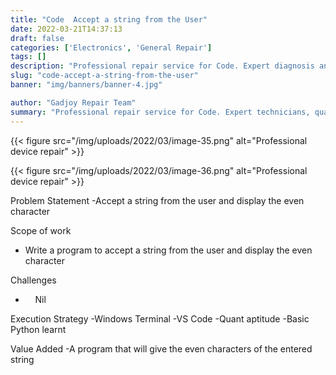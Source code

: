 ```yaml
---
title: "Code  Accept a string from the User"
date: 2022-03-21T14:37:13
draft: false
categories: ['Electronics', 'General Repair']
tags: []
description: "Professional repair service for Code. Expert diagnosis and quality repairs in Bangalore."
slug: "code-accept-a-string-from-the-user"
banner: "img/banners/banner-4.jpg"

author: "Gadjoy Repair Team"
summary: "Professional repair service for Code. Expert technicians, quality parts, warranty included."
---
```


{{< figure src="/img/uploads/2022/03/image-35.png" alt="Professional device repair" >}}

{{< figure src="/img/uploads/2022/03/image-36.png" alt="Professional device repair" >}}

Problem Statement -Accept a string from the user and display the even character

Scope of work

- Write a program to accept a string from the user and display the even character

Challenges

- &nbsp;&nbsp;&nbsp; Nil

Execution Strategy -Windows Terminal -VS Code -Quant aptitude -Basic Python learnt

Value Added -A program that will give the even characters of the entered string